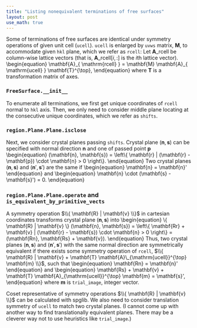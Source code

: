 ```yaml
---
title: "Listing nonequivalent terminations of free surfaces"
layout: post
use_math: true
---
```


Some of terminations of free surfaces are identical under symmetry operations of given unit cell (`ucell`).
`ucell` is enlarged by `uvws` matrix, $\mathbf{M}$,  to accommodate given `hkl` plane, which we refer as `rcell`:
Let $\mathbf{A}\_{ \mathrm{rcell} }$ be column-wise lattice vectors (that is, $\mathbf{A}\_{ \mathrm{rcell} }[i, :]$ is the $i$th lattice vector).
\begin{equation}
  \mathbf{A}\_{ \mathrm{rcell} } = \mathbf{M} \mathbf{A}_{ \mathrm{ucell} } \mathbf{T}^{\top},
\end{equation}
where $\mathbf{T}$ is a transformation matrix of axes.

### `FreeSurface.__init__`
To enumerate all terminations, we first get unique coordinates of `rcell` normal to `hkl` axis.
Then, we only need to consider middle plane locating at the consecutive unique coordinates, which we refer as `shifts`.

### `region.Plane.Plane.isclose`
Next, we consider crystal planes passing `shifts`.
Crystal plane $(\mathbf{n}, \mathbf{s})$ can be specified with normal direction $\mathbf{n}$ and one of passed point $\mathbf{p}$
\begin{equation}
    (\mathbf{n}, \mathbf{s}) = \left\\{ \mathbf{r} | (\mathbf{r} - \mathbf{p}) \cdot \mathbf{n} > 0 \right\\}.
\end{equation}
Two crystal planes $(\mathbf{n}, \mathbf{s})$ and $(\mathbf{n}', \mathbf{s}')$ are the same if
\begin{equation}
    \mathbf{n} = \mathbf{n}'
\end{equation}
and
\begin{equation}
    \mathbf{n} \cdot (\mathbf{s} - \mathbf{s}') = 0.
\end{equation}

### `region.Plane.Plane.operate` and `is_equivalent_by_primitive_vects`

A symmetry operation $\\{ \mathbf{R} | \mathbf{v} \\}$ in cartesian coordinates transforms crystal plane $(\mathbf{n}, \mathbf{s})$ into
\begin{equation}
    \\{ \mathbf{R} | \mathbf{v} \\} (\mathbf{n}, \mathbf{s})
    = \left\\{ \mathbf{Rr} + \mathbf{v} | (\mathbf{r} - \mathbf{s}) \cdot \mathbf{n} > 0 \right\\}
    = (\mathbf{Rn}, \mathbf{Rs} + \mathbf{v}).
\end{equation}
Thus, two crystal planes $(\mathbf{n}, \mathbf{s})$ and $(\mathbf{n}', \mathbf{s}')$ with the same normal direction are symmetrically equivalent if there exists some symmetry operation of `rcell`, $\\{ \mathbf{R} | \mathbf{v} + \mathbf{T} \mathbf{A}\_{\mathrm{ucell}}^{\top} \mathbf{m} \\}$, such that
\begin{equation}
    \mathbf{Rn} = \mathbf{n}'
\end{equation}
and
\begin{equation}
    \mathbf{Rs} + \mathbf{v} + \mathbf{T} \mathbf{A}_{\mathrm{ucell}}^{\top} \mathbf{m} = \mathbf{s}',
\end{equation}
where $\mathbf{m}$ is `trial_image`, integer vector.

Coset representative of symmetry operations $\\{ \mathbf{R} | \mathbf{v} \\}$ can be calculated with spglib.
We also need to consider translation symmetry of `ucell` to match two crystal planes.
(I cannot come up with another way to find translationally equivalent planes. There may be a cleverer way not to use heuristics like `trial_image`.)
